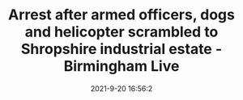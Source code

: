 ---
"title": "Arrest after armed officers, dogs and helicopter scrambled to Shropshire industrial estate - Birmingham Live"
"date": "2021-9-20 16:56:2"
"feed_name": "GOOGLENEWSINDUSTRIAL"
"feed_website": "https://news.google.com/search?q=industrial%2Bincident&hl=en-US&gl=US&ceid=US:en"
"feed_rss": "https://news.google.com/rss/search?q=industrial%2Bincident&hl=en-US&gl=US&ceid=US:en"
"link": "https://www.birminghammail.co.uk/black-country/arrest-after-armed-officers-dogs-21625218"
"file": "_posts/2021-1-1-68489d53bb04058dac758ae52b3a9d9063700705.md"
"accident": "0"
"drilling": "0"
"dead": "0"
"injured": "0"
"where": "unknown site"
---